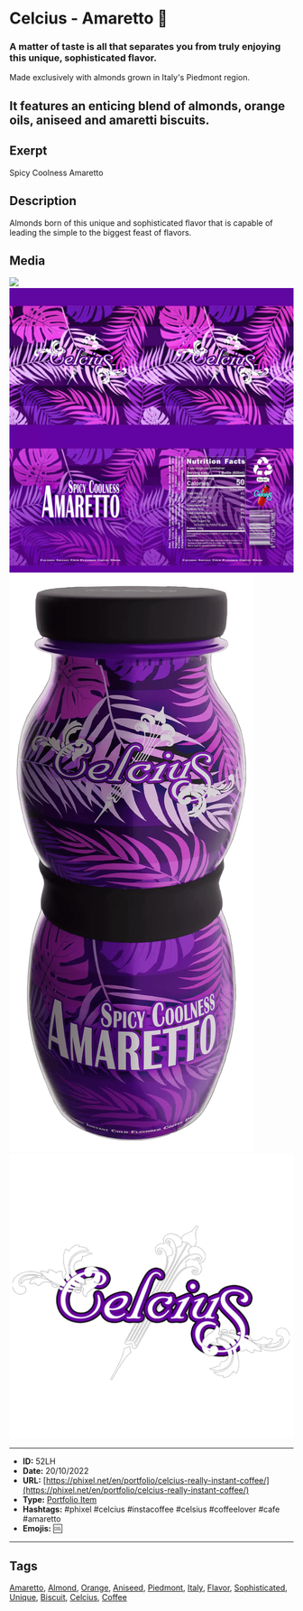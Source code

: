 # Celcius - Amaretto 🍾
### A matter of taste is all that separates you from truly enjoying this unique, sophisticated flavor.

Made exclusively with almonds grown in Italy's Piedmont region.

It features an enticing blend of almonds, orange oils, aniseed and amaretti biscuits.
------------
## Exerpt
Spicy Coolness Amaretto
## Description
Almonds born of this unique and sophisticated flavor that is capable of leading the simple to the biggest feast of flavors.
## Media
<img src="media/d9bca570/amaretto.gltf">
<img src="media/214578c8/amaretto.jpg">
<img src="media/52dbea00/amaretto.png">
<img src="media/6e777cf4/amaretto.png">

------------
- **ID:** 52LH
- **Date:** 20/10/2022
- **URL:** [https://phixel.net/en/portfolio/celcius-really-instant-coffee/](https://phixel.net/en/portfolio/celcius-really-instant-coffee/)
- **Type:** [Portfolio Item](#portfolio-item)
- **Hashtags:** #phixel #celcius #instacoffee #celsius #coffeelover #cafe #amaretto
- **Emojis:** 🆒

------------
## Tags
[Amaretto](#Amaretto), [Almond](#Almond), [Orange](#Orange), [Aniseed](#Aniseed), [Piedmont](#Piedmont), [Italy](#Italy), [Flavor](#Flavor), [Sophisticated](#Sophisticated), [Unique](#Unique), [Biscuit](#Biscuit), [Celcius](#Celcius), [Coffee](#Coffee)
